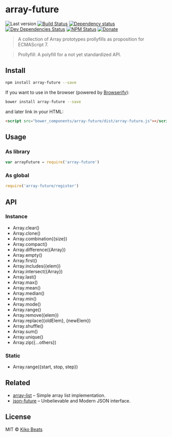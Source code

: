 # array-future

![Last version](https://img.shields.io/github/tag/Kikobeats/array-future.svg?style=flat-square)
[![Build Status](http://img.shields.io/travis/Kikobeats/array-future/master.svg?style=flat-square)](https://travis-ci.org/Kikobeats/array-future)
[![Dependency status](http://img.shields.io/david/Kikobeats/array-future.svg?style=flat-square)](https://david-dm.org/Kikobeats/array-future)
[![Dev Dependencies Status](http://img.shields.io/david/dev/Kikobeats/array-future.svg?style=flat-square)](https://david-dm.org/Kikobeats/array-future#info=devDependencies)
[![NPM Status](http://img.shields.io/npm/dm/array-future.svg?style=flat-square)](https://www.npmjs.org/package/array-future)
[![Donate](https://img.shields.io/badge/donate-paypal-blue.svg?style=flat-square)](https://paypal.me/kikobeats)

> A collection of Array prototypes prollyfills as proposition for ECMAScript 7.

> Prollyfill: A polyfill for a not yet standardized API.

## Install

```bash
npm install array-future --save
```

If you want to use in the browser (powered by [Browserify](http://browserify.org/)):

```bash
bower install array-future --save
```

and later link in your HTML:

```html
<script src="bower_components/array-future/dist/array-future.js"></script>
```

## Usage

### As library

```js
var arrayFuture = require('array-future')
```

### As global

```js
require('array-future/register')
```

## API

### Instance

* Array.clear()
* Array.clone()
* Array.combination({size})
* Array.compact()
* Array.difference({Array})
* Array.empty()
* Array.first()
* Array.includes({elem})
* Array.intersect({Array})
* Array.last()
* Array.max()
* Array.mean()
* Array.median()
* Array.min()
* Array.mode()
* Array.range()
* Array.remove({elem})
* Array.replace({oldElem}, {newElem})
* Array.shuffle()
* Array.sum()
* Array.unique()
* Array.zip({...others})

### Static

* Array.range({start, stop, step})

## Related

* [array-list](https://github.com/Kikobeats/array-list) – Simple array list implementation.
* [json-future](https://github.com/Kikobeats/json-future) – Unbelievable and Modern JSON interface.

## License

MIT © [Kiko Beats](http://www.kikobeats.com)
